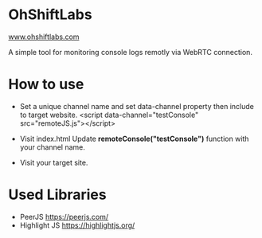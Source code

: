 # **OhShiftLabs**
www.ohshiftlabs.com

A simple tool for monitoring console logs remotly via WebRTC connection.


# How to use
- Set a unique channel name and set data-channel property then include to target website.
\<script data-channel="testConsole" src="remoteJS.js">\</script>

- Visit index.html Update **remoteConsole("testConsole")** function with your channel name. 
- Visit your target site.



# Used Libraries
- PeerJS https://peerjs.com/
- Highlight JS https://highlightjs.org/